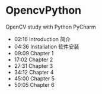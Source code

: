 # OpencvPython
OpenCV study with Python PyCharm
+ 02:16 Introduction 简介
+ 04:36 Installation 软件安装
+ 09:09 Chapter 1
+ 17:02 Chapter 2
+ 27:31 Chapter 3
+ 34:12 Chapter 4
+ 45:00 Chapter 5
+ 50:05 Chapter 6